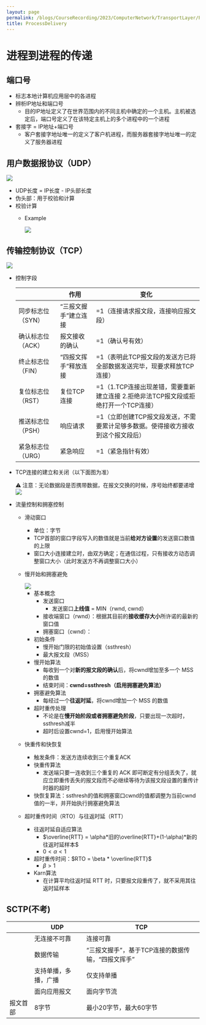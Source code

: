 ```yaml
---
layout: page
permalink: /blogs/CourseRecording/2023/ComputerNetwork/TransportLayer/ProcessDelivery/index.html
title: ProcessDelivery
---
```


# 进程到进程的传递

## 端口号

- 标志本地计算机应用层中的各进程
- 辨析IP地址和端口号
    - 目的IP地址定义了在世界范围内的不同主机中确定的一个主机。主机被选定后，端口号定义了在该特定主机上的多个进程中的一个进程
- 套接字 = IP地址+端口号
    - 客户套接字地址唯一的定义了客户机进程，而服务器套接字地址唯一的定义了服务器进程

## 用户数据报协议（UDP）

<img src="https://CRYoushiwo.github.io/images/blogs/CoursesRecording/ComputerNetwork/TransportLayer/Chapter23/Untitled.png" class="blog-image" >

- UDP长度 = IP长度 - IP头部长度
- 伪头部：用于校验和计算
- 校验计算
    - Example
        
        <img src="https://CRYoushiwo.github.io/images/blogs/CoursesRecording/ComputerNetwork/TransportLayer/Chapter23/Untitled%201.png" class="blog-image" >
        

## 传输控制协议（TCP）

<img src="https://CRYoushiwo.github.io/images/blogs/CoursesRecording/ComputerNetwork/TransportLayer/Chapter23/Untitled%202.png" class="blog-image" >

- 控制字段
    
    
    |  | 作用 | 变化 |
    | --- | --- | --- |
    | 同步标志位（SYN） | “三报文握手”建立连接 | =1（连接请求报文段，连接响应报文段） |
    | 确认标志位（ACK） | 报文接收的确认 | =1（确认号有效） |
    | 终止标志位（FIN） | “四报文挥手”释放连接 | =1（表明此TCP报文段的发送方已将全部数据发送完毕，现要求释放TCP连接） |
    | 复位标志位（RST） | 复位TCP连接 | =1（1.TCP连接出现差错，需要重新建立连接   2.拒绝非法TCP报文段或拒绝打开一个TCP连接） |
    | 推送标志位（PSH） | 响应请求 | =1（立即创建TCP报文段发送，不需要累计足够多数据。使得接收方接收到这个报文段后） |
    | 紧急标志位（URG） | 紧急响应 | =1（紧急指针有效） |
- TCP连接的建立和关闭（以下面图为准）
    
    <aside>
    ⚠️ 注意：无论数据段是否携带数据，在报文交换的时候，序号始终都要递增
    
    </aside>
    
    <img src="https://CRYoushiwo.github.io/images/blogs/CoursesRecording/ComputerNetwork/TransportLayer/Chapter23/Untitled%203.png" class="blog-image" >
    
- 流量控制和拥塞控制
    - 滑动窗口
        - 单位：字节
        - TCP首部的窗口字段写入的数值就是当前**给对方设置**的发送窗口数值的上限
        - 窗口大小连接建立时，由双方确定；在通信过程，只有接收方动态调整窗口大小（此时发送方不再调整窗口大小）
    - 慢开始和拥塞避免
        
        <img src="https://CRYoushiwo.github.io/images/blogs/CoursesRecording/ComputerNetwork/TransportLayer/Chapter23/Untitled%204.png" class="blog-image" >
        
        - 基本概念
            - 发送窗口
                - 发送窗口**上线值** = MIN（rwnd, cwnd）
            - 接收端窗口（rwnd）：根据其目前的**接收缓存大小**所许诺的最新的窗口值
            - 拥塞窗口（cwnd）：
        - 初始条件
            - 慢开始门限的初始值设置（ssthresh）
            - 最大报文段（MSS）
        - 慢开始算法
            - 每收到一个对**新的报文段的确认**后，将cwnd增加至多一个 MSS 的数值
            - 结束时间：**cwnd=ssthresh（**启用拥塞避免算法**）**
        - 拥塞避免算法
            - 每经过一个**往返时延**，将cwnd增加一个 MSS 的数值
        - 超时重传处理
            - 不论是在**慢开始阶段或者拥塞避免阶段**，只要出现一次超时，ssthresh减半
            - 超时后设置cwnd=1，启用慢开始算法
    - 快重传和快恢复
        - 触发条件：发送方连续收到三个重复ACK
        - 快重传算法
            - 发送端只要一连收到三个重复的 ACK 即可断定有分组丢失了，就应立即重传丢失的报文段而不必继续等待为该报文段设置的重传计时器的超时
        - 快恢复算法：ssthresh的值和拥塞窗口cwnd的值都调整为当前cwnd值的一半，并开始执行拥塞避免算法
    - 超时重传时间（RTO）与往返时延（RTT）
        - 往返时延自适应算法
            - $\overline{RTT} =  \alpha*旧的\overline{RTT}+(1-\alpha)*新的往返时延样本$
            - $0 < \alpha < 1$
        - 超时重传时间：$RTO = \beta * \overline{RTT}$
            - $\beta > 1$
        - Karn算法
            - 在计算平均往返时延 RTT 时，只要报文段重传了，就不采用其往返时延样本

## SCTP(不考)

|  | UDP | TCP |
| --- | --- | --- |
|  | 无连接不可靠 | 连接可靠 |
|  | 数据传输 | “三报文握手”，基于TCP连接的数据传输，“四报文挥手” |
|  | 支持单播，多播，广播 | 仅支持单播 |
|  | 面向应用报文 | 面向字节流 |
| 报文首部 | 8字节 | 最小20字节，最大60字节 |